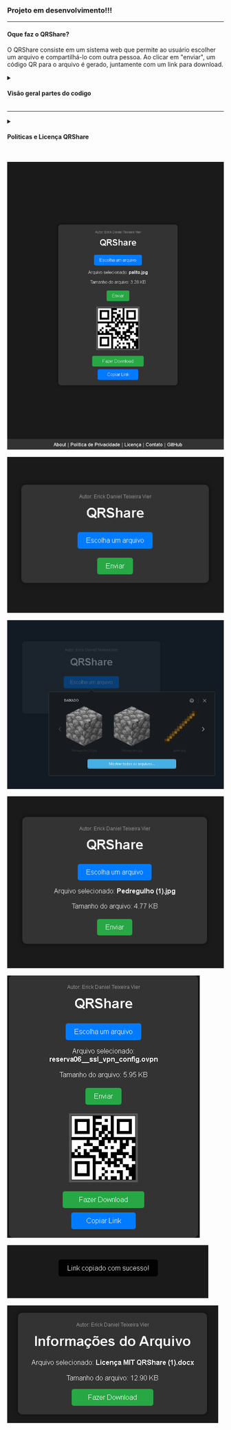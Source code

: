 ### Projeto em desenvolvimento!!!

<hr>

#### Oque faz o QRShare?

O QRShare consiste em um sistema web que permite ao usuário escolher um arquivo e compartilhá-lo com outra pessoa. Ao clicar em "enviar", um código QR para o arquivo é gerado, juntamente com um link para download.

<details>
  <summary><h4>Visão geral partes do codigo</h4></summary>
  <summary><strong><h4>HTML</h4></strong></summary>
  <p>O código HTML define cinco páginas: uma página principal chamada <strong>"QRShare"</strong>, outra página chamada <strong>"Informações do Arquivo"</strong>, outa página chamada <strong>"About"</strong>, outa página chamada <strong>"Política de Privacidade"</strong> e por ultimo <strong>"Licença MIT"</strong>.</p>
  <summary><strong><h4>CSS</h4></strong></summary>
  <p>O CSS fornece estilos de formatação para a aparência da página, incluindo cores, fontes, tamanhos de botões e elementos, bem como a formatação de elementos de botão e contêineres.</p>
  <summary><strong><h4>JavaScript (script.js)</h4></strong></summary>
  <p><strong>displayFileName():</strong> Esta função é acionada quando um arquivo é selecionado por meio do elemento de entrada de arquivo (fileInput). Ela atualiza a exibição do nome do arquivo selecionado e do tamanho do arquivo.
    
<strong>formatFileSize(size):</strong> Esta função formata o tamanho do arquivo em bytes, kilobytes, megabytes ou gigabytes, dependendo do tamanho.

<strong>generateQRCode():</strong> Esta função é acionada quando o botão "Enviar" é clicado. Ela lê o arquivo selecionado, converte-o em dados base64 e gera um código QR para ele. Em seguida, armazena os dados do arquivo e o tamanho em localStorage e exibe o código QR, o link de download e o botão de cópia.

<strong>copyDownloadLink():</strong> Esta função é acionada quando o botão "Copiar Link" é clicado. Ela gera um link para a página de informações do arquivo com os detalhes do arquivo e copia esse link para a área de transferência. Em seguida, exibe uma mensagem de sucesso temporária.

<strong>downloadFile():</strong> Esta função é acionada quando o botão "Fazer Download" é clicado. Ela cria um blob a partir do arquivo selecionado e gera um URL de objeto para esse blob. Em seguida, define o atributo href do botão de download para apontar para esse URL, permitindo que o usuário faça o download do arquivo.</p>

<summary><strong><h4>JavaScript (na página "Informações do Arquivo")</h4></strong></summary>
<p>O código nesta página lê os parâmetros da URL para obter o nome do arquivo e o tamanho do arquivo. Em seguida, exibe essas informações na página e define o botão de download para baixar o arquivo com o nome correto quando clicado.
  
Em resumo, o código HTML, CSS e JavaScript fornecidos criam uma aplicação que permite ao usuário selecionar um arquivo, gerar um código QR para o arquivo, copiar o link para a página de informações do arquivo e fazer o download do arquivo com o nome correto. Cada parte do código desempenha um papel específico na funcionalidade da aplicação.</p>
  
</details>

<hr>

<details>
  <summary><h4>Politicas e Licença QRShare</h4></summary>
  <p>Clique no link abaixo para baixar o PDF de Política de Privacidade, e Licença MIT do QRShare.</p>
  <p><a href="https://github.com/ErickDaniel7/QRShare/blob/main/Licença%20MIT%20QRShare.pdf">Licença MIT</a></p>
  <p><a href="https://github.com/ErickDaniel7/QRShare/blob/main/Política%20de%20Privacidade%20do%20QRShare.pdf">Política de Privacidade</p>
</details>

<br>

![InterfaceCompleta](https://github.com/ErickDaniel7/QRShare/blob/main/Imagens/InterfaceCompleta.png)

![QRShare](https://github.com/ErickDaniel7/QRShare/blob/main/Imagens/QRShare.png)

![EscolherArquivo](https://github.com/ErickDaniel7/QRShare/blob/main/Imagens/EscolherArquivo.png)

![InformaçõesArquivo](https://github.com/ErickDaniel7/QRShare/blob/main/Imagens/InformaçõesArquivo.png)

![Qrcode&Download](https://github.com/ErickDaniel7/QRShare/blob/main/Imagens/Qrcode.png)

![Qrcode&Download](https://github.com/ErickDaniel7/QRShare/blob/main/Imagens/BoxLink.png)

![InformaçõesArquivoDownload](https://github.com/ErickDaniel7/QRShare/blob/main/Imagens/InformaçõesArquivoDownload.png)

